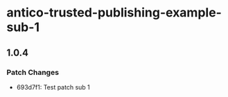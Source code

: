 # antico-trusted-publishing-example-sub-1

## 1.0.4

### Patch Changes

- 693d7f1: Test patch sub 1
